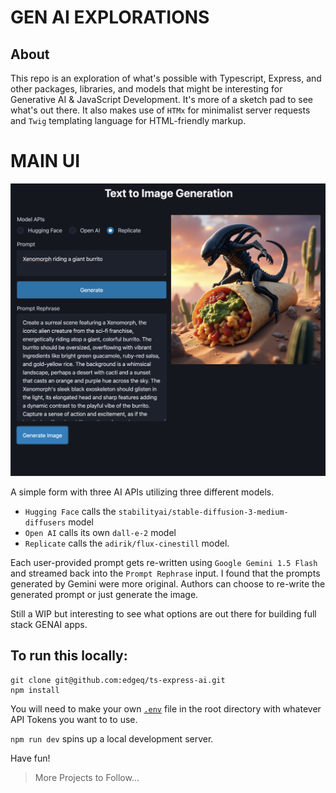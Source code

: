 # GEN AI EXPLORATIONS

## About

This repo is an exploration of what's possible with Typescript, Express, and other packages, libraries, and models that might be interesting for Generative AI & JavaScript Development. It's more of a sketch pad to see what's out there. It also makes use of `HTMx` for minimalist server requests and `Twig` templating language for HTML-friendly markup.

# MAIN UI
![Prompt: Xenomorph riding a giant burrito](src/public/assets/images/UI_ScreenShot.png "Main UI")

A simple form with three AI APIs utilizing three different models.

- `Hugging Face` calls the `stabilityai/stable-diffusion-3-medium-diffusers` model
- `Open AI` calls its own `dall-e-2` model
- `Replicate` calls the `adirik/flux-cinestill` model. 

Each user-provided prompt gets re-written using `Google Gemini 1.5 Flash` and streamed back into the `Prompt Rephrase` input. I found that the prompts generated by Gemini were more original. Authors can choose to re-write the generated prompt or just generate the image. 

Still a WIP but interesting to see what options are out there for building full stack GENAI apps.

## To run this locally:

```
git clone git@github.com:edgeq/ts-express-ai.git
npm install
```

You will need to make your own [`.env`](./.env.example) file in the root directory with whatever API Tokens you want to to use.

`npm run dev` spins up a local development server. 

Have fun!

> More Projects to Follow... 
